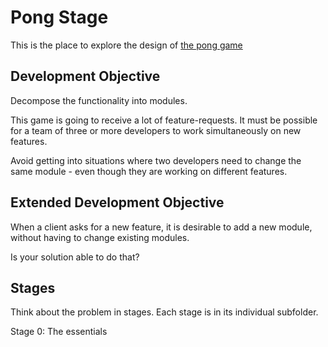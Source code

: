 # Pong Stage

This is the place to explore the design of
[the pong game](https://engin-boot.github.io/get-started/pong-game.html)

## Development Objective

Decompose the functionality into modules.

This game is going to receive a lot of feature-requests.
It must be possible for a team of three or more developers
to work simultaneously on new features.

Avoid getting into situations where two developers
need to change the same module -
even though they are working on different features.

## Extended Development Objective

When a client asks for a new feature, it is desirable
to add a new module, without having to change existing modules.

Is your solution able to do that?

## Stages

Think about the problem in stages. Each stage is in its individual subfolder.

Stage 0: The essentials
